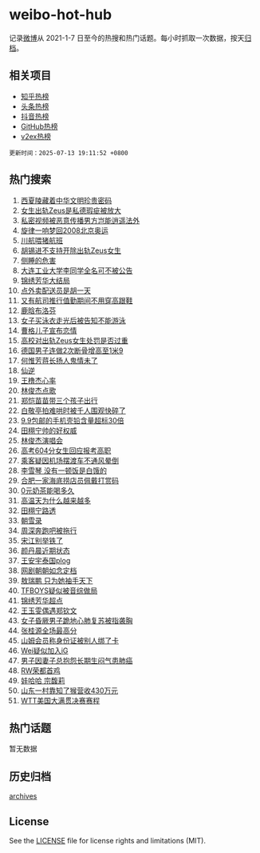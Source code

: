 # weibo-hot-hub

记录[微博](https://www.weibo.com)从 2021-1-7 日至今的热搜和热门话题。每小时抓取一次数据，按天[归档](archives)。

## 相关项目

- [知乎热榜](https://github.com/lonnyzhang423/zhihu-hot-hub)
- [头条热榜](https://github.com/lonnyzhang423/toutiao-hot-hub)
- [抖音热榜](https://github.com/lonnyzhang423/douyin-hot-hub)
- [GitHub热榜](https://github.com/lonnyzhang423/github-hot-hub)
- [v2ex热榜](https://github.com/lonnyzhang423/v2ex-hot-hub)


`更新时间：2025-07-13 19:11:52 +0800`

## 热门搜索

1. [西夏陵藏着中华文明珍贵密码](https://m.weibo.cn/search?containerid=100103type%3D1%26t%3D10%26q%3D%23%E8%A5%BF%E5%A4%8F%E9%99%B5%E8%97%8F%E7%9D%80%E4%B8%AD%E5%8D%8E%E6%96%87%E6%98%8E%E7%8F%8D%E8%B4%B5%E5%AF%86%E7%A0%81%23&stream_entry_id=51&isnewpage=1&extparam=seat%3D1%26filter_type%3Drealtimehot%26stream_entry_id%3D51%26c_type%3D51%26pos%3D0%26dgr%3D0%26cate%3D10103%26q%3D%2523%25E8%25A5%25BF%25E5%25A4%258F%25E9%2599%25B5%25E8%2597%258F%25E7%259D%2580%25E4%25B8%25AD%25E5%258D%258E%25E6%2596%2587%25E6%2598%258E%25E7%258F%258D%25E8%25B4%25B5%25E5%25AF%2586%25E7%25A0%2581%2523%26display_time%3D1752405110%26pre_seqid%3D17524051108130055169)
1. [女生出轨Zeus是私德瑕疵被放大](https://m.weibo.cn/search?containerid=100103type%3D1%26t%3D10%26q%3D%23%E5%A5%B3%E7%94%9F%E5%87%BA%E8%BD%A8Zeus%E6%98%AF%E7%A7%81%E5%BE%B7%E7%91%95%E7%96%B5%E8%A2%AB%E6%94%BE%E5%A4%A7%23&stream_entry_id=31&isnewpage=1&extparam=seat%3D1%26band_rank%3D1%26stream_entry_id%3D31%26pos%3D0%26realpos%3D1%26filter_type%3Drealtimehot%26flag%3D1%26c_type%3D31%26dgr%3D0%26lcate%3D5001%26cate%3D5001%26q%3D%2523%25E5%25A5%25B3%25E7%2594%259F%25E5%2587%25BA%25E8%25BD%25A8Zeus%25E6%2598%25AF%25E7%25A7%2581%25E5%25BE%25B7%25E7%2591%2595%25E7%2596%25B5%25E8%25A2%25AB%25E6%2594%25BE%25E5%25A4%25A7%2523%26display_time%3D1752405110%26pre_seqid%3D17524051108130055169)
1. [私密视频被恶意传播男方岂能逍遥法外](https://m.weibo.cn/search?containerid=100103type%3D1%26t%3D10%26q%3D%23%E7%A7%81%E5%AF%86%E8%A7%86%E9%A2%91%E8%A2%AB%E6%81%B6%E6%84%8F%E4%BC%A0%E6%92%AD%E7%94%B7%E6%96%B9%E5%B2%82%E8%83%BD%E9%80%8D%E9%81%A5%E6%B3%95%E5%A4%96%23&stream_entry_id=31&isnewpage=1&extparam=seat%3D1%26band_rank%3D2%26stream_entry_id%3D31%26pos%3D1%26realpos%3D2%26filter_type%3Drealtimehot%26flag%3D1%26c_type%3D31%26dgr%3D0%26lcate%3D5001%26cate%3D5001%26q%3D%2523%25E7%25A7%2581%25E5%25AF%2586%25E8%25A7%2586%25E9%25A2%2591%25E8%25A2%25AB%25E6%2581%25B6%25E6%2584%258F%25E4%25BC%25A0%25E6%2592%25AD%25E7%2594%25B7%25E6%2596%25B9%25E5%25B2%2582%25E8%2583%25BD%25E9%2580%258D%25E9%2581%25A5%25E6%25B3%2595%25E5%25A4%2596%2523%26display_time%3D1752405110%26pre_seqid%3D17524051108130055169)
1. [旋律一响梦回2008北京奥运](https://m.weibo.cn/search?containerid=100103type%3D1%26t%3D10%26q%3D%23%E6%97%8B%E5%BE%8B%E4%B8%80%E5%93%8D%E6%A2%A6%E5%9B%9E2008%E5%8C%97%E4%BA%AC%E5%A5%A5%E8%BF%90%23&stream_entry_id=31&isnewpage=1&extparam=seat%3D1%26band_rank%3D3%26stream_entry_id%3D31%26pos%3D2%26realpos%3D3%26filter_type%3Drealtimehot%26flag%3D1%26c_type%3D31%26dgr%3D0%26lcate%3D5001%26cate%3D5001%26q%3D%2523%25E6%2597%258B%25E5%25BE%258B%25E4%25B8%2580%25E5%2593%258D%25E6%25A2%25A6%25E5%259B%259E2008%25E5%258C%2597%25E4%25BA%25AC%25E5%25A5%25A5%25E8%25BF%2590%2523%26display_time%3D1752405110%26pre_seqid%3D17524051108130055169)
1. [川航喂猪航班](https://m.weibo.cn/search?containerid=100103type%3D1%26t%3D10%26q%3D%E5%B7%9D%E8%88%AA%E5%96%82%E7%8C%AA%E8%88%AA%E7%8F%AD&stream_entry_id=31&isnewpage=1&extparam=seat%3D1%26band_rank%3D4%26stream_entry_id%3D31%26pos%3D3%26realpos%3D4%26filter_type%3Drealtimehot%26flag%3D1%26c_type%3D31%26dgr%3D0%26lcate%3D5001%26cate%3D5001%26q%3D%25E5%25B7%259D%25E8%2588%25AA%25E5%2596%2582%25E7%258C%25AA%25E8%2588%25AA%25E7%258F%25AD%26display_time%3D1752405110%26pre_seqid%3D17524051108130055169)
1. [胡锡进不支持开除出轨Zeus女生](https://m.weibo.cn/search?containerid=100103type%3D1%26t%3D10%26q%3D%23%E8%83%A1%E9%94%A1%E8%BF%9B%E4%B8%8D%E6%94%AF%E6%8C%81%E5%BC%80%E9%99%A4%E5%87%BA%E8%BD%A8Zeus%E5%A5%B3%E7%94%9F%23&stream_entry_id=31&isnewpage=1&extparam=seat%3D1%26band_rank%3D5%26stream_entry_id%3D31%26pos%3D4%26realpos%3D5%26filter_type%3Drealtimehot%26flag%3D1%26c_type%3D31%26dgr%3D0%26lcate%3D5001%26cate%3D5001%26q%3D%2523%25E8%2583%25A1%25E9%2594%25A1%25E8%25BF%259B%25E4%25B8%258D%25E6%2594%25AF%25E6%258C%2581%25E5%25BC%2580%25E9%2599%25A4%25E5%2587%25BA%25E8%25BD%25A8Zeus%25E5%25A5%25B3%25E7%2594%259F%2523%26display_time%3D1752405110%26pre_seqid%3D17524051108130055169)
1. [侧睡的危害](https://m.weibo.cn/search?containerid=100103type%3D1%26t%3D10%26q%3D%E4%BE%A7%E7%9D%A1%E7%9A%84%E5%8D%B1%E5%AE%B3&stream_entry_id=31&isnewpage=1&extparam=seat%3D1%26band_rank%3D6%26stream_entry_id%3D31%26pos%3D5%26realpos%3D6%26filter_type%3Drealtimehot%26flag%3D1%26c_type%3D31%26dgr%3D0%26lcate%3D5001%26cate%3D5001%26q%3D%25E4%25BE%25A7%25E7%259D%25A1%25E7%259A%2584%25E5%258D%25B1%25E5%25AE%25B3%26display_time%3D1752405110%26pre_seqid%3D17524051108130055169)
1. [大连工业大学李同学全名可不被公告](https://m.weibo.cn/search?containerid=100103type%3D1%26t%3D10%26q%3D%23%E5%A4%A7%E8%BF%9E%E5%B7%A5%E4%B8%9A%E5%A4%A7%E5%AD%A6%E6%9D%8E%E5%90%8C%E5%AD%A6%E5%85%A8%E5%90%8D%E5%8F%AF%E4%B8%8D%E8%A2%AB%E5%85%AC%E5%91%8A%23&stream_entry_id=31&isnewpage=1&extparam=seat%3D1%26band_rank%3D7%26stream_entry_id%3D31%26pos%3D6%26realpos%3D7%26filter_type%3Drealtimehot%26flag%3D1%26c_type%3D31%26dgr%3D0%26lcate%3D5001%26cate%3D5001%26q%3D%2523%25E5%25A4%25A7%25E8%25BF%259E%25E5%25B7%25A5%25E4%25B8%259A%25E5%25A4%25A7%25E5%25AD%25A6%25E6%259D%258E%25E5%2590%258C%25E5%25AD%25A6%25E5%2585%25A8%25E5%2590%258D%25E5%258F%25AF%25E4%25B8%258D%25E8%25A2%25AB%25E5%2585%25AC%25E5%2591%258A%2523%26display_time%3D1752405110%26pre_seqid%3D17524051108130055169)
1. [锦绣芳华大结局](https://m.weibo.cn/search?containerid=100103type%3D1%26t%3D10%26q%3D%E9%94%A6%E7%BB%A3%E8%8A%B3%E5%8D%8E%E5%A4%A7%E7%BB%93%E5%B1%80&stream_entry_id=31&isnewpage=1&extparam=seat%3D1%26band_rank%3D8%26stream_entry_id%3D31%26pos%3D7%26realpos%3D8%26filter_type%3Drealtimehot%26flag%3D1%26c_type%3D31%26dgr%3D0%26lcate%3D5001%26cate%3D5001%26q%3D%25E9%2594%25A6%25E7%25BB%25A3%25E8%258A%25B3%25E5%258D%258E%25E5%25A4%25A7%25E7%25BB%2593%25E5%25B1%2580%26display_time%3D1752405110%26pre_seqid%3D17524051108130055169)
1. [点外卖配送员是胡一天](https://m.weibo.cn/search?containerid=100103type%3D1%26t%3D10%26q%3D%23%E7%82%B9%E5%A4%96%E5%8D%96%E9%85%8D%E9%80%81%E5%91%98%E6%98%AF%E8%83%A1%E4%B8%80%E5%A4%A9%23&stream_entry_id=31&isnewpage=1&extparam=seat%3D1%26band_rank%3D9%26stream_entry_id%3D31%26pos%3D8%26realpos%3D9%26filter_type%3Drealtimehot%26flag%3D0%26c_type%3D31%26dgr%3D0%26lcate%3D5001%26cate%3D5001%26q%3D%2523%25E7%2582%25B9%25E5%25A4%2596%25E5%258D%2596%25E9%2585%258D%25E9%2580%2581%25E5%2591%2598%25E6%2598%25AF%25E8%2583%25A1%25E4%25B8%2580%25E5%25A4%25A9%2523%26display_time%3D1752405110%26pre_seqid%3D17524051108130055169)
1. [又有航司推行值勤期间不用穿高跟鞋](https://m.weibo.cn/search?containerid=100103type%3D1%26t%3D10%26q%3D%23%E5%8F%88%E6%9C%89%E8%88%AA%E5%8F%B8%E6%8E%A8%E8%A1%8C%E5%80%BC%E5%8B%A4%E6%9C%9F%E9%97%B4%E4%B8%8D%E7%94%A8%E7%A9%BF%E9%AB%98%E8%B7%9F%E9%9E%8B%23&stream_entry_id=31&isnewpage=1&extparam=seat%3D1%26band_rank%3D10%26stream_entry_id%3D31%26pos%3D9%26realpos%3D10%26filter_type%3Drealtimehot%26flag%3D1%26c_type%3D31%26dgr%3D0%26lcate%3D5001%26cate%3D5001%26q%3D%2523%25E5%258F%2588%25E6%259C%2589%25E8%2588%25AA%25E5%258F%25B8%25E6%258E%25A8%25E8%25A1%258C%25E5%2580%25BC%25E5%258B%25A4%25E6%259C%259F%25E9%2597%25B4%25E4%25B8%258D%25E7%2594%25A8%25E7%25A9%25BF%25E9%25AB%2598%25E8%25B7%259F%25E9%259E%258B%2523%26display_time%3D1752405110%26pre_seqid%3D17524051108130055169)
1. [鹿晗布洛芬](https://m.weibo.cn/search?containerid=100103type%3D1%26t%3D10%26q%3D%23%E9%B9%BF%E6%99%97%E5%B8%83%E6%B4%9B%E8%8A%AC%23&stream_entry_id=31&isnewpage=1&extparam=seat%3D1%26band_rank%3D11%26stream_entry_id%3D31%26pos%3D10%26realpos%3D11%26filter_type%3Drealtimehot%26flag%3D2%26c_type%3D31%26dgr%3D0%26lcate%3D5001%26cate%3D5001%26q%3D%2523%25E9%25B9%25BF%25E6%2599%2597%25E5%25B8%2583%25E6%25B4%259B%25E8%258A%25AC%2523%26display_time%3D1752405110%26pre_seqid%3D17524051108130055169)
1. [女子买泳衣走光后被告知不能游泳](https://m.weibo.cn/search?containerid=100103type%3D1%26t%3D10%26q%3D%23%E5%A5%B3%E5%AD%90%E4%B9%B0%E6%B3%B3%E8%A1%A3%E8%B5%B0%E5%85%89%E5%90%8E%E8%A2%AB%E5%91%8A%E7%9F%A5%E4%B8%8D%E8%83%BD%E6%B8%B8%E6%B3%B3%23&stream_entry_id=31&isnewpage=1&extparam=seat%3D1%26band_rank%3D12%26stream_entry_id%3D31%26pos%3D11%26realpos%3D12%26filter_type%3Drealtimehot%26flag%3D1%26c_type%3D31%26dgr%3D0%26lcate%3D5001%26cate%3D5001%26q%3D%2523%25E5%25A5%25B3%25E5%25AD%2590%25E4%25B9%25B0%25E6%25B3%25B3%25E8%25A1%25A3%25E8%25B5%25B0%25E5%2585%2589%25E5%2590%258E%25E8%25A2%25AB%25E5%2591%258A%25E7%259F%25A5%25E4%25B8%258D%25E8%2583%25BD%25E6%25B8%25B8%25E6%25B3%25B3%2523%26display_time%3D1752405110%26pre_seqid%3D17524051108130055169)
1. [曹格儿子宣布恋情](https://m.weibo.cn/search?containerid=100103type%3D1%26t%3D10%26q%3D%23%E6%9B%B9%E6%A0%BC%E5%84%BF%E5%AD%90%E5%AE%A3%E5%B8%83%E6%81%8B%E6%83%85%23&stream_entry_id=31&isnewpage=1&extparam=seat%3D1%26band_rank%3D13%26stream_entry_id%3D31%26pos%3D12%26realpos%3D13%26filter_type%3Drealtimehot%26flag%3D2%26c_type%3D31%26dgr%3D0%26lcate%3D5001%26cate%3D5001%26q%3D%2523%25E6%259B%25B9%25E6%25A0%25BC%25E5%2584%25BF%25E5%25AD%2590%25E5%25AE%25A3%25E5%25B8%2583%25E6%2581%258B%25E6%2583%2585%2523%26display_time%3D1752405110%26pre_seqid%3D17524051108130055169)
1. [高校对出轨Zeus女生处罚是否过重](https://m.weibo.cn/search?containerid=100103type%3D1%26t%3D10%26q%3D%23%E9%AB%98%E6%A0%A1%E5%AF%B9%E5%87%BA%E8%BD%A8Zeus%E5%A5%B3%E7%94%9F%E5%A4%84%E7%BD%9A%E6%98%AF%E5%90%A6%E8%BF%87%E9%87%8D%23&stream_entry_id=31&isnewpage=1&extparam=seat%3D1%26band_rank%3D14%26stream_entry_id%3D31%26pos%3D13%26realpos%3D14%26filter_type%3Drealtimehot%26flag%3D1%26c_type%3D31%26dgr%3D0%26lcate%3D5001%26cate%3D5001%26q%3D%2523%25E9%25AB%2598%25E6%25A0%25A1%25E5%25AF%25B9%25E5%2587%25BA%25E8%25BD%25A8Zeus%25E5%25A5%25B3%25E7%2594%259F%25E5%25A4%2584%25E7%25BD%259A%25E6%2598%25AF%25E5%2590%25A6%25E8%25BF%2587%25E9%2587%258D%2523%26display_time%3D1752405110%26pre_seqid%3D17524051108130055169)
1. [德国男子连做2次断骨增高至1米9](https://m.weibo.cn/search?containerid=100103type%3D1%26t%3D10%26q%3D%23%E5%BE%B7%E5%9B%BD%E7%94%B7%E5%AD%90%E8%BF%9E%E5%81%9A2%E6%AC%A1%E6%96%AD%E9%AA%A8%E5%A2%9E%E9%AB%98%E8%87%B31%E7%B1%B39%23&stream_entry_id=31&isnewpage=1&extparam=seat%3D1%26band_rank%3D15%26stream_entry_id%3D31%26pos%3D14%26realpos%3D15%26filter_type%3Drealtimehot%26flag%3D1%26c_type%3D31%26dgr%3D0%26lcate%3D5001%26cate%3D5001%26q%3D%2523%25E5%25BE%25B7%25E5%259B%25BD%25E7%2594%25B7%25E5%25AD%2590%25E8%25BF%259E%25E5%2581%259A2%25E6%25AC%25A1%25E6%2596%25AD%25E9%25AA%25A8%25E5%25A2%259E%25E9%25AB%2598%25E8%2587%25B31%25E7%25B1%25B39%2523%26display_time%3D1752405110%26pre_seqid%3D17524051108130055169)
1. [何惟芳蒋长扬人鬼情未了](https://m.weibo.cn/search?containerid=100103type%3D1%26t%3D10%26q%3D%E4%BD%95%E6%83%9F%E8%8A%B3%E8%92%8B%E9%95%BF%E6%89%AC%E4%BA%BA%E9%AC%BC%E6%83%85%E6%9C%AA%E4%BA%86&stream_entry_id=31&isnewpage=1&extparam=seat%3D1%26band_rank%3D16%26stream_entry_id%3D31%26pos%3D15%26realpos%3D16%26filter_type%3Drealtimehot%26flag%3D1%26c_type%3D31%26dgr%3D0%26lcate%3D5001%26cate%3D5001%26q%3D%25E4%25BD%2595%25E6%2583%259F%25E8%258A%25B3%25E8%2592%258B%25E9%2595%25BF%25E6%2589%25AC%25E4%25BA%25BA%25E9%25AC%25BC%25E6%2583%2585%25E6%259C%25AA%25E4%25BA%2586%26display_time%3D1752405110%26pre_seqid%3D17524051108130055169)
1. [仙逆](https://m.weibo.cn/search?containerid=100103type%3D1%26t%3D10%26q%3D%E4%BB%99%E9%80%86&stream_entry_id=31&isnewpage=1&extparam=seat%3D1%26band_rank%3D17%26stream_entry_id%3D31%26pos%3D16%26realpos%3D17%26filter_type%3Drealtimehot%26flag%3D1%26c_type%3D31%26dgr%3D0%26lcate%3D5001%26cate%3D5001%26q%3D%25E4%25BB%2599%25E9%2580%2586%26display_time%3D1752405110%26pre_seqid%3D17524051108130055169)
1. [王橹杰心率](https://m.weibo.cn/search?containerid=100103type%3D1%26t%3D10%26q%3D%E7%8E%8B%E6%A9%B9%E6%9D%B0%E5%BF%83%E7%8E%87&stream_entry_id=31&isnewpage=1&extparam=seat%3D1%26band_rank%3D18%26stream_entry_id%3D31%26pos%3D17%26realpos%3D18%26filter_type%3Drealtimehot%26flag%3D1%26c_type%3D31%26dgr%3D0%26lcate%3D5001%26cate%3D5001%26q%3D%25E7%258E%258B%25E6%25A9%25B9%25E6%259D%25B0%25E5%25BF%2583%25E7%258E%2587%26display_time%3D1752405110%26pre_seqid%3D17524051108130055169)
1. [林俊杰点歌](https://m.weibo.cn/search?containerid=100103type%3D1%26t%3D10%26q%3D%E6%9E%97%E4%BF%8A%E6%9D%B0%E7%82%B9%E6%AD%8C&stream_entry_id=31&isnewpage=1&extparam=seat%3D1%26band_rank%3D19%26stream_entry_id%3D31%26pos%3D18%26realpos%3D19%26filter_type%3Drealtimehot%26flag%3D1%26c_type%3D31%26dgr%3D0%26lcate%3D5001%26cate%3D5001%26q%3D%25E6%259E%2597%25E4%25BF%258A%25E6%259D%25B0%25E7%2582%25B9%25E6%25AD%258C%26display_time%3D1752405110%26pre_seqid%3D17524051108130055169)
1. [郑恺苗苗带三个孩子出行](https://m.weibo.cn/search?containerid=100103type%3D1%26t%3D10%26q%3D%23%E9%83%91%E6%81%BA%E8%8B%97%E8%8B%97%E5%B8%A6%E4%B8%89%E4%B8%AA%E5%AD%A9%E5%AD%90%E5%87%BA%E8%A1%8C%23&stream_entry_id=31&isnewpage=1&extparam=seat%3D1%26band_rank%3D20%26stream_entry_id%3D31%26pos%3D19%26realpos%3D20%26filter_type%3Drealtimehot%26flag%3D0%26c_type%3D31%26dgr%3D0%26lcate%3D5001%26cate%3D5001%26q%3D%2523%25E9%2583%2591%25E6%2581%25BA%25E8%258B%2597%25E8%258B%2597%25E5%25B8%25A6%25E4%25B8%2589%25E4%25B8%25AA%25E5%25AD%25A9%25E5%25AD%2590%25E5%2587%25BA%25E8%25A1%258C%2523%26display_time%3D1752405110%26pre_seqid%3D17524051108130055169)
1. [白敬亭拍难哄时被千人围观快碎了](https://m.weibo.cn/search?containerid=100103type%3D1%26t%3D10%26q%3D%E7%99%BD%E6%95%AC%E4%BA%AD%E6%8B%8D%E9%9A%BE%E5%93%84%E6%97%B6%E8%A2%AB%E5%8D%83%E4%BA%BA%E5%9B%B4%E8%A7%82%E5%BF%AB%E7%A2%8E%E4%BA%86&stream_entry_id=31&isnewpage=1&extparam=seat%3D1%26band_rank%3D21%26stream_entry_id%3D31%26pos%3D20%26realpos%3D21%26filter_type%3Drealtimehot%26flag%3D0%26c_type%3D31%26dgr%3D0%26lcate%3D5001%26cate%3D5001%26q%3D%25E7%2599%25BD%25E6%2595%25AC%25E4%25BA%25AD%25E6%258B%258D%25E9%259A%25BE%25E5%2593%2584%25E6%2597%25B6%25E8%25A2%25AB%25E5%258D%2583%25E4%25BA%25BA%25E5%259B%25B4%25E8%25A7%2582%25E5%25BF%25AB%25E7%25A2%258E%25E4%25BA%2586%26display_time%3D1752405110%26pre_seqid%3D17524051108130055169)
1. [9.9包邮的手机壳铅含量超标30倍](https://m.weibo.cn/search?containerid=100103type%3D1%26t%3D10%26q%3D%239.9%E5%8C%85%E9%82%AE%E7%9A%84%E6%89%8B%E6%9C%BA%E5%A3%B3%E9%93%85%E5%90%AB%E9%87%8F%E8%B6%85%E6%A0%8730%E5%80%8D%23&stream_entry_id=31&isnewpage=1&extparam=seat%3D1%26band_rank%3D22%26stream_entry_id%3D31%26pos%3D21%26realpos%3D22%26filter_type%3Drealtimehot%26flag%3D0%26c_type%3D31%26dgr%3D0%26lcate%3D5001%26cate%3D5001%26q%3D%25239.9%25E5%258C%2585%25E9%2582%25AE%25E7%259A%2584%25E6%2589%258B%25E6%259C%25BA%25E5%25A3%25B3%25E9%2593%2585%25E5%2590%25AB%25E9%2587%258F%25E8%25B6%2585%25E6%25A0%258730%25E5%2580%258D%2523%26display_time%3D1752405110%26pre_seqid%3D17524051108130055169)
1. [田栩宁帅的好权威](https://m.weibo.cn/search?containerid=100103type%3D1%26t%3D10%26q%3D%23%E7%94%B0%E6%A0%A9%E5%AE%81%E5%B8%85%E7%9A%84%E5%A5%BD%E6%9D%83%E5%A8%81%23&stream_entry_id=31&isnewpage=1&extparam=seat%3D1%26band_rank%3D23%26stream_entry_id%3D31%26pos%3D22%26realpos%3D23%26filter_type%3Drealtimehot%26flag%3D0%26c_type%3D31%26dgr%3D0%26lcate%3D5001%26cate%3D5001%26q%3D%2523%25E7%2594%25B0%25E6%25A0%25A9%25E5%25AE%2581%25E5%25B8%2585%25E7%259A%2584%25E5%25A5%25BD%25E6%259D%2583%25E5%25A8%2581%2523%26display_time%3D1752405110%26pre_seqid%3D17524051108130055169)
1. [林俊杰演唱会](https://m.weibo.cn/search?containerid=100103type%3D1%26t%3D10%26q%3D%E6%9E%97%E4%BF%8A%E6%9D%B0%E6%BC%94%E5%94%B1%E4%BC%9A&stream_entry_id=31&isnewpage=1&extparam=seat%3D1%26band_rank%3D24%26stream_entry_id%3D31%26pos%3D23%26realpos%3D24%26filter_type%3Drealtimehot%26flag%3D1%26c_type%3D31%26dgr%3D0%26lcate%3D5001%26cate%3D5001%26q%3D%25E6%259E%2597%25E4%25BF%258A%25E6%259D%25B0%25E6%25BC%2594%25E5%2594%25B1%25E4%25BC%259A%26display_time%3D1752405110%26pre_seqid%3D17524051108130055169)
1. [高考604分女生回应报考高职](https://m.weibo.cn/search?containerid=100103type%3D1%26t%3D10%26q%3D%23%E9%AB%98%E8%80%83604%E5%88%86%E5%A5%B3%E7%94%9F%E5%9B%9E%E5%BA%94%E6%8A%A5%E8%80%83%E9%AB%98%E8%81%8C%23&stream_entry_id=31&isnewpage=1&extparam=seat%3D1%26band_rank%3D25%26stream_entry_id%3D31%26pos%3D24%26realpos%3D25%26filter_type%3Drealtimehot%26flag%3D0%26c_type%3D31%26dgr%3D0%26lcate%3D5001%26cate%3D5001%26q%3D%2523%25E9%25AB%2598%25E8%2580%2583604%25E5%2588%2586%25E5%25A5%25B3%25E7%2594%259F%25E5%259B%259E%25E5%25BA%2594%25E6%258A%25A5%25E8%2580%2583%25E9%25AB%2598%25E8%2581%258C%2523%26display_time%3D1752405110%26pre_seqid%3D17524051108130055169)
1. [乘客疑因机场摆渡车不通风晕倒](https://m.weibo.cn/search?containerid=100103type%3D1%26t%3D10%26q%3D%23%E4%B9%98%E5%AE%A2%E7%96%91%E5%9B%A0%E6%9C%BA%E5%9C%BA%E6%91%86%E6%B8%A1%E8%BD%A6%E4%B8%8D%E9%80%9A%E9%A3%8E%E6%99%95%E5%80%92%23&stream_entry_id=31&isnewpage=1&extparam=seat%3D1%26band_rank%3D26%26stream_entry_id%3D31%26pos%3D25%26realpos%3D26%26filter_type%3Drealtimehot%26flag%3D1%26c_type%3D31%26dgr%3D0%26lcate%3D5001%26cate%3D5001%26q%3D%2523%25E4%25B9%2598%25E5%25AE%25A2%25E7%2596%2591%25E5%259B%25A0%25E6%259C%25BA%25E5%259C%25BA%25E6%2591%2586%25E6%25B8%25A1%25E8%25BD%25A6%25E4%25B8%258D%25E9%2580%259A%25E9%25A3%258E%25E6%2599%2595%25E5%2580%2592%2523%26display_time%3D1752405110%26pre_seqid%3D17524051108130055169)
1. [李雪琴 没有一顿饭是白饿的](https://m.weibo.cn/search?containerid=100103type%3D1%26t%3D10%26q%3D%E6%9D%8E%E9%9B%AA%E7%90%B4+%E6%B2%A1%E6%9C%89%E4%B8%80%E9%A1%BF%E9%A5%AD%E6%98%AF%E7%99%BD%E9%A5%BF%E7%9A%84&stream_entry_id=31&isnewpage=1&extparam=seat%3D1%26band_rank%3D27%26stream_entry_id%3D31%26pos%3D26%26realpos%3D27%26filter_type%3Drealtimehot%26flag%3D0%26c_type%3D31%26dgr%3D0%26lcate%3D5001%26cate%3D5001%26q%3D%25E6%259D%258E%25E9%259B%25AA%25E7%2590%25B4%2520%25E6%25B2%25A1%25E6%259C%2589%25E4%25B8%2580%25E9%25A1%25BF%25E9%25A5%25AD%25E6%2598%25AF%25E7%2599%25BD%25E9%25A5%25BF%25E7%259A%2584%26display_time%3D1752405110%26pre_seqid%3D17524051108130055169)
1. [合肥一家海底捞店员佩戴打赏码](https://m.weibo.cn/search?containerid=100103type%3D1%26t%3D10%26q%3D%23%E5%90%88%E8%82%A5%E4%B8%80%E5%AE%B6%E6%B5%B7%E5%BA%95%E6%8D%9E%E5%BA%97%E5%91%98%E4%BD%A9%E6%88%B4%E6%89%93%E8%B5%8F%E7%A0%81%23&stream_entry_id=31&isnewpage=1&extparam=seat%3D1%26band_rank%3D28%26stream_entry_id%3D31%26pos%3D27%26realpos%3D28%26filter_type%3Drealtimehot%26flag%3D0%26c_type%3D31%26dgr%3D0%26lcate%3D5001%26cate%3D5001%26q%3D%2523%25E5%2590%2588%25E8%2582%25A5%25E4%25B8%2580%25E5%25AE%25B6%25E6%25B5%25B7%25E5%25BA%2595%25E6%258D%259E%25E5%25BA%2597%25E5%2591%2598%25E4%25BD%25A9%25E6%2588%25B4%25E6%2589%2593%25E8%25B5%258F%25E7%25A0%2581%2523%26display_time%3D1752405110%26pre_seqid%3D17524051108130055169)
1. [0元奶茶能喝多久](https://m.weibo.cn/search?containerid=100103type%3D1%26t%3D10%26q%3D%230%E5%85%83%E5%A5%B6%E8%8C%B6%E8%83%BD%E5%96%9D%E5%A4%9A%E4%B9%85%23&stream_entry_id=31&isnewpage=1&extparam=seat%3D1%26band_rank%3D29%26stream_entry_id%3D31%26pos%3D28%26realpos%3D29%26filter_type%3Drealtimehot%26flag%3D0%26c_type%3D31%26dgr%3D0%26lcate%3D5001%26cate%3D5001%26q%3D%25230%25E5%2585%2583%25E5%25A5%25B6%25E8%258C%25B6%25E8%2583%25BD%25E5%2596%259D%25E5%25A4%259A%25E4%25B9%2585%2523%26display_time%3D1752405110%26pre_seqid%3D17524051108130055169)
1. [高温天为什么越来越多](https://m.weibo.cn/search?containerid=100103type%3D1%26t%3D10%26q%3D%23%E9%AB%98%E6%B8%A9%E5%A4%A9%E4%B8%BA%E4%BB%80%E4%B9%88%E8%B6%8A%E6%9D%A5%E8%B6%8A%E5%A4%9A%23&stream_entry_id=31&isnewpage=1&extparam=seat%3D1%26band_rank%3D30%26stream_entry_id%3D31%26pos%3D29%26realpos%3D30%26filter_type%3Drealtimehot%26flag%3D0%26c_type%3D31%26dgr%3D0%26lcate%3D5001%26cate%3D5001%26q%3D%2523%25E9%25AB%2598%25E6%25B8%25A9%25E5%25A4%25A9%25E4%25B8%25BA%25E4%25BB%2580%25E4%25B9%2588%25E8%25B6%258A%25E6%259D%25A5%25E8%25B6%258A%25E5%25A4%259A%2523%26display_time%3D1752405110%26pre_seqid%3D17524051108130055169)
1. [田栩宁路透](https://m.weibo.cn/search?containerid=100103type%3D1%26t%3D10%26q%3D%23%E7%94%B0%E6%A0%A9%E5%AE%81%E8%B7%AF%E9%80%8F%23&stream_entry_id=31&isnewpage=1&extparam=seat%3D1%26band_rank%3D31%26stream_entry_id%3D31%26pos%3D30%26realpos%3D31%26filter_type%3Drealtimehot%26flag%3D0%26c_type%3D31%26dgr%3D0%26lcate%3D5001%26cate%3D5001%26q%3D%2523%25E7%2594%25B0%25E6%25A0%25A9%25E5%25AE%2581%25E8%25B7%25AF%25E9%2580%258F%2523%26display_time%3D1752405110%26pre_seqid%3D17524051108130055169)
1. [朝雪录](https://m.weibo.cn/search?containerid=100103type%3D1%26t%3D10%26q%3D%E6%9C%9D%E9%9B%AA%E5%BD%95&stream_entry_id=31&isnewpage=1&extparam=seat%3D1%26band_rank%3D32%26stream_entry_id%3D31%26pos%3D31%26realpos%3D32%26filter_type%3Drealtimehot%26flag%3D0%26c_type%3D31%26dgr%3D0%26lcate%3D5001%26cate%3D5001%26q%3D%25E6%259C%259D%25E9%259B%25AA%25E5%25BD%2595%26display_time%3D1752405110%26pre_seqid%3D17524051108130055169)
1. [周深奔跑吧被拖行](https://m.weibo.cn/search?containerid=100103type%3D1%26t%3D10%26q%3D%23%E5%91%A8%E6%B7%B1%E5%A5%94%E8%B7%91%E5%90%A7%E8%A2%AB%E6%8B%96%E8%A1%8C%23&stream_entry_id=31&isnewpage=1&extparam=seat%3D1%26band_rank%3D33%26stream_entry_id%3D31%26pos%3D32%26realpos%3D33%26filter_type%3Drealtimehot%26flag%3D1%26c_type%3D31%26dgr%3D0%26lcate%3D5001%26cate%3D5001%26q%3D%2523%25E5%2591%25A8%25E6%25B7%25B1%25E5%25A5%2594%25E8%25B7%2591%25E5%2590%25A7%25E8%25A2%25AB%25E6%258B%2596%25E8%25A1%258C%2523%26display_time%3D1752405110%26pre_seqid%3D17524051108130055169)
1. [宋江别举铁了](https://m.weibo.cn/search?containerid=100103type%3D1%26t%3D10%26q%3D%E5%AE%8B%E6%B1%9F%E5%88%AB%E4%B8%BE%E9%93%81%E4%BA%86&stream_entry_id=31&isnewpage=1&extparam=seat%3D1%26band_rank%3D34%26stream_entry_id%3D31%26pos%3D33%26realpos%3D34%26filter_type%3Drealtimehot%26flag%3D0%26c_type%3D31%26dgr%3D0%26lcate%3D5001%26cate%3D5001%26q%3D%25E5%25AE%258B%25E6%25B1%259F%25E5%2588%25AB%25E4%25B8%25BE%25E9%2593%2581%25E4%25BA%2586%26display_time%3D1752405110%26pre_seqid%3D17524051108130055169)
1. [颜丹晨近期状态](https://m.weibo.cn/search?containerid=100103type%3D1%26t%3D10%26q%3D%E9%A2%9C%E4%B8%B9%E6%99%A8%E8%BF%91%E6%9C%9F%E7%8A%B6%E6%80%81&stream_entry_id=31&isnewpage=1&extparam=seat%3D1%26band_rank%3D35%26stream_entry_id%3D31%26pos%3D34%26realpos%3D35%26filter_type%3Drealtimehot%26flag%3D1%26c_type%3D31%26dgr%3D0%26lcate%3D5001%26cate%3D5001%26q%3D%25E9%25A2%259C%25E4%25B8%25B9%25E6%2599%25A8%25E8%25BF%2591%25E6%259C%259F%25E7%258A%25B6%25E6%2580%2581%26display_time%3D1752405110%26pre_seqid%3D17524051108130055169)
1. [王安宇泰国plog](https://m.weibo.cn/search?containerid=100103type%3D1%26t%3D10%26q%3D%23%E7%8E%8B%E5%AE%89%E5%AE%87%E6%B3%B0%E5%9B%BDplog%23&stream_entry_id=31&isnewpage=1&extparam=seat%3D1%26band_rank%3D36%26stream_entry_id%3D31%26pos%3D35%26realpos%3D36%26filter_type%3Drealtimehot%26flag%3D1%26c_type%3D31%26dgr%3D0%26lcate%3D5001%26cate%3D5001%26q%3D%2523%25E7%258E%258B%25E5%25AE%2589%25E5%25AE%2587%25E6%25B3%25B0%25E5%259B%25BDplog%2523%26display_time%3D1752405110%26pre_seqid%3D17524051108130055169)
1. [网剧朝朝如念定档](https://m.weibo.cn/search?containerid=100103type%3D1%26t%3D10%26q%3D%23%E7%BD%91%E5%89%A7%E6%9C%9D%E6%9C%9D%E5%A6%82%E5%BF%B5%E5%AE%9A%E6%A1%A3%23&stream_entry_id=31&isnewpage=1&extparam=seat%3D1%26band_rank%3D37%26stream_entry_id%3D31%26pos%3D36%26realpos%3D37%26filter_type%3Drealtimehot%26flag%3D1%26c_type%3D31%26dgr%3D0%26lcate%3D5001%26cate%3D5001%26q%3D%2523%25E7%25BD%2591%25E5%2589%25A7%25E6%259C%259D%25E6%259C%259D%25E5%25A6%2582%25E5%25BF%25B5%25E5%25AE%259A%25E6%25A1%25A3%2523%26display_time%3D1752405110%26pre_seqid%3D17524051108130055169)
1. [敖瑞鹏 只为她袖手天下](https://m.weibo.cn/search?containerid=100103type%3D1%26t%3D10%26q%3D%E6%95%96%E7%91%9E%E9%B9%8F+%E5%8F%AA%E4%B8%BA%E5%A5%B9%E8%A2%96%E6%89%8B%E5%A4%A9%E4%B8%8B&stream_entry_id=31&isnewpage=1&extparam=seat%3D1%26band_rank%3D38%26stream_entry_id%3D31%26pos%3D37%26realpos%3D38%26filter_type%3Drealtimehot%26flag%3D1%26c_type%3D31%26dgr%3D0%26lcate%3D5001%26cate%3D5001%26q%3D%25E6%2595%2596%25E7%2591%259E%25E9%25B9%258F%2520%25E5%258F%25AA%25E4%25B8%25BA%25E5%25A5%25B9%25E8%25A2%2596%25E6%2589%258B%25E5%25A4%25A9%25E4%25B8%258B%26display_time%3D1752405110%26pre_seqid%3D17524051108130055169)
1. [TFBOYS疑似被音综做局](https://m.weibo.cn/search?containerid=100103type%3D1%26t%3D10%26q%3DTFBOYS%E7%96%91%E4%BC%BC%E8%A2%AB%E9%9F%B3%E7%BB%BC%E5%81%9A%E5%B1%80&stream_entry_id=31&isnewpage=1&extparam=seat%3D1%26band_rank%3D39%26stream_entry_id%3D31%26pos%3D38%26realpos%3D39%26filter_type%3Drealtimehot%26flag%3D0%26c_type%3D31%26dgr%3D0%26lcate%3D5001%26cate%3D5001%26q%3DTFBOYS%25E7%2596%2591%25E4%25BC%25BC%25E8%25A2%25AB%25E9%259F%25B3%25E7%25BB%25BC%25E5%2581%259A%25E5%25B1%2580%26display_time%3D1752405110%26pre_seqid%3D17524051108130055169)
1. [锦绣芳华超点](https://m.weibo.cn/search?containerid=100103type%3D1%26t%3D10%26q%3D%E9%94%A6%E7%BB%A3%E8%8A%B3%E5%8D%8E%E8%B6%85%E7%82%B9&stream_entry_id=31&isnewpage=1&extparam=seat%3D1%26band_rank%3D40%26stream_entry_id%3D31%26pos%3D39%26realpos%3D40%26filter_type%3Drealtimehot%26flag%3D1%26c_type%3D31%26dgr%3D0%26lcate%3D5001%26cate%3D5001%26q%3D%25E9%2594%25A6%25E7%25BB%25A3%25E8%258A%25B3%25E5%258D%258E%25E8%25B6%2585%25E7%2582%25B9%26display_time%3D1752405110%26pre_seqid%3D17524051108130055169)
1. [王玉雯偶遇郑钦文](https://m.weibo.cn/search?containerid=100103type%3D1%26t%3D10%26q%3D%23%E7%8E%8B%E7%8E%89%E9%9B%AF%E5%81%B6%E9%81%87%E9%83%91%E9%92%A6%E6%96%87%23&stream_entry_id=31&isnewpage=1&extparam=seat%3D1%26band_rank%3D41%26stream_entry_id%3D31%26pos%3D40%26realpos%3D41%26filter_type%3Drealtimehot%26flag%3D0%26c_type%3D31%26dgr%3D0%26lcate%3D5001%26cate%3D5001%26q%3D%2523%25E7%258E%258B%25E7%258E%2589%25E9%259B%25AF%25E5%2581%25B6%25E9%2581%2587%25E9%2583%2591%25E9%2592%25A6%25E6%2596%2587%2523%26display_time%3D1752405110%26pre_seqid%3D17524051108130055169)
1. [女子昏厥男子跪地心肺复苏被指袭胸](https://m.weibo.cn/search?containerid=100103type%3D1%26t%3D10%26q%3D%23%E5%A5%B3%E5%AD%90%E6%98%8F%E5%8E%A5%E7%94%B7%E5%AD%90%E8%B7%AA%E5%9C%B0%E5%BF%83%E8%82%BA%E5%A4%8D%E8%8B%8F%E8%A2%AB%E6%8C%87%E8%A2%AD%E8%83%B8%23&stream_entry_id=31&isnewpage=1&extparam=seat%3D1%26band_rank%3D42%26stream_entry_id%3D31%26pos%3D41%26realpos%3D42%26filter_type%3Drealtimehot%26flag%3D1%26c_type%3D31%26dgr%3D0%26lcate%3D5001%26cate%3D5001%26q%3D%2523%25E5%25A5%25B3%25E5%25AD%2590%25E6%2598%258F%25E5%258E%25A5%25E7%2594%25B7%25E5%25AD%2590%25E8%25B7%25AA%25E5%259C%25B0%25E5%25BF%2583%25E8%2582%25BA%25E5%25A4%258D%25E8%258B%258F%25E8%25A2%25AB%25E6%258C%2587%25E8%25A2%25AD%25E8%2583%25B8%2523%26display_time%3D1752405110%26pre_seqid%3D17524051108130055169)
1. [张桂源全场最高分](https://m.weibo.cn/search?containerid=100103type%3D1%26t%3D10%26q%3D%23%E5%BC%A0%E6%A1%82%E6%BA%90%E5%85%A8%E5%9C%BA%E6%9C%80%E9%AB%98%E5%88%86%23&stream_entry_id=31&isnewpage=1&extparam=seat%3D1%26band_rank%3D43%26stream_entry_id%3D31%26pos%3D42%26realpos%3D43%26filter_type%3Drealtimehot%26flag%3D1%26c_type%3D31%26dgr%3D0%26lcate%3D5001%26cate%3D5001%26q%3D%2523%25E5%25BC%25A0%25E6%25A1%2582%25E6%25BA%2590%25E5%2585%25A8%25E5%259C%25BA%25E6%259C%2580%25E9%25AB%2598%25E5%2588%2586%2523%26display_time%3D1752405110%26pre_seqid%3D17524051108130055169)
1. [山姆会员称身份证被别人绑了卡](https://m.weibo.cn/search?containerid=100103type%3D1%26t%3D10%26q%3D%23%E5%B1%B1%E5%A7%86%E4%BC%9A%E5%91%98%E7%A7%B0%E8%BA%AB%E4%BB%BD%E8%AF%81%E8%A2%AB%E5%88%AB%E4%BA%BA%E7%BB%91%E4%BA%86%E5%8D%A1%23&stream_entry_id=31&isnewpage=1&extparam=seat%3D1%26band_rank%3D44%26stream_entry_id%3D31%26pos%3D43%26realpos%3D44%26filter_type%3Drealtimehot%26flag%3D1%26c_type%3D31%26dgr%3D0%26lcate%3D5001%26cate%3D5001%26q%3D%2523%25E5%25B1%25B1%25E5%25A7%2586%25E4%25BC%259A%25E5%2591%2598%25E7%25A7%25B0%25E8%25BA%25AB%25E4%25BB%25BD%25E8%25AF%2581%25E8%25A2%25AB%25E5%2588%25AB%25E4%25BA%25BA%25E7%25BB%2591%25E4%25BA%2586%25E5%258D%25A1%2523%26display_time%3D1752405110%26pre_seqid%3D17524051108130055169)
1. [Wei疑似加入iG](https://m.weibo.cn/search?containerid=100103type%3D1%26t%3D10%26q%3D%23Wei%E7%96%91%E4%BC%BC%E5%8A%A0%E5%85%A5iG%23&stream_entry_id=31&isnewpage=1&extparam=seat%3D1%26band_rank%3D45%26stream_entry_id%3D31%26pos%3D44%26realpos%3D45%26filter_type%3Drealtimehot%26flag%3D1%26c_type%3D31%26dgr%3D0%26lcate%3D5001%26cate%3D5001%26q%3D%2523Wei%25E7%2596%2591%25E4%25BC%25BC%25E5%258A%25A0%25E5%2585%25A5iG%2523%26display_time%3D1752405110%26pre_seqid%3D17524051108130055169)
1. [男子因妻子总抱怨长期生闷气患肺癌](https://m.weibo.cn/search?containerid=100103type%3D1%26t%3D10%26q%3D%23%E7%94%B7%E5%AD%90%E5%9B%A0%E5%A6%BB%E5%AD%90%E6%80%BB%E6%8A%B1%E6%80%A8%E9%95%BF%E6%9C%9F%E7%94%9F%E9%97%B7%E6%B0%94%E6%82%A3%E8%82%BA%E7%99%8C%23&stream_entry_id=31&isnewpage=1&extparam=seat%3D1%26band_rank%3D46%26stream_entry_id%3D31%26pos%3D45%26realpos%3D46%26filter_type%3Drealtimehot%26flag%3D1%26c_type%3D31%26dgr%3D0%26lcate%3D5001%26cate%3D5001%26q%3D%2523%25E7%2594%25B7%25E5%25AD%2590%25E5%259B%25A0%25E5%25A6%25BB%25E5%25AD%2590%25E6%2580%25BB%25E6%258A%25B1%25E6%2580%25A8%25E9%2595%25BF%25E6%259C%259F%25E7%2594%259F%25E9%2597%25B7%25E6%25B0%2594%25E6%2582%25A3%25E8%2582%25BA%25E7%2599%258C%2523%26display_time%3D1752405110%26pre_seqid%3D17524051108130055169)
1. [RW荣都首鸡](https://m.weibo.cn/search?containerid=100103type%3D1%26t%3D10%26q%3D%23RW%E8%8D%A3%E9%83%BD%E9%A6%96%E9%B8%A1%23&stream_entry_id=31&isnewpage=1&extparam=seat%3D1%26band_rank%3D47%26stream_entry_id%3D31%26pos%3D46%26realpos%3D47%26filter_type%3Drealtimehot%26flag%3D1%26c_type%3D31%26dgr%3D0%26lcate%3D5001%26cate%3D5001%26q%3D%2523RW%25E8%258D%25A3%25E9%2583%25BD%25E9%25A6%2596%25E9%25B8%25A1%2523%26display_time%3D1752405110%26pre_seqid%3D17524051108130055169)
1. [娃哈哈 宗馥莉](https://m.weibo.cn/search?containerid=100103type%3D1%26t%3D10%26q%3D%E5%A8%83%E5%93%88%E5%93%88+%E5%AE%97%E9%A6%A5%E8%8E%89&stream_entry_id=31&isnewpage=1&extparam=seat%3D1%26band_rank%3D48%26stream_entry_id%3D31%26pos%3D47%26realpos%3D48%26filter_type%3Drealtimehot%26flag%3D1%26c_type%3D31%26dgr%3D0%26lcate%3D5001%26cate%3D5001%26q%3D%25E5%25A8%2583%25E5%2593%2588%25E5%2593%2588%2520%25E5%25AE%2597%25E9%25A6%25A5%25E8%258E%2589%26display_time%3D1752405110%26pre_seqid%3D17524051108130055169)
1. [山东一村靠知了猴营收430万元](https://m.weibo.cn/search?containerid=100103type%3D1%26t%3D10%26q%3D%23%E5%B1%B1%E4%B8%9C%E4%B8%80%E6%9D%91%E9%9D%A0%E7%9F%A5%E4%BA%86%E7%8C%B4%E8%90%A5%E6%94%B6430%E4%B8%87%E5%85%83%23&stream_entry_id=31&isnewpage=1&extparam=seat%3D1%26band_rank%3D49%26stream_entry_id%3D31%26pos%3D48%26realpos%3D49%26filter_type%3Drealtimehot%26flag%3D1%26c_type%3D31%26dgr%3D0%26lcate%3D5001%26cate%3D5001%26q%3D%2523%25E5%25B1%25B1%25E4%25B8%259C%25E4%25B8%2580%25E6%259D%2591%25E9%259D%25A0%25E7%259F%25A5%25E4%25BA%2586%25E7%258C%25B4%25E8%2590%25A5%25E6%2594%25B6430%25E4%25B8%2587%25E5%2585%2583%2523%26display_time%3D1752405110%26pre_seqid%3D17524051108130055169)
1. [WTT美国大满贯决赛赛程](https://m.weibo.cn/search?containerid=100103type%3D1%26t%3D10%26q%3D%23WTT%E7%BE%8E%E5%9B%BD%E5%A4%A7%E6%BB%A1%E8%B4%AF%E5%86%B3%E8%B5%9B%E8%B5%9B%E7%A8%8B%23&stream_entry_id=31&isnewpage=1&extparam=seat%3D1%26band_rank%3D50%26stream_entry_id%3D31%26pos%3D49%26realpos%3D50%26filter_type%3Drealtimehot%26flag%3D1%26c_type%3D31%26dgr%3D0%26lcate%3D5001%26cate%3D5001%26q%3D%2523WTT%25E7%25BE%258E%25E5%259B%25BD%25E5%25A4%25A7%25E6%25BB%25A1%25E8%25B4%25AF%25E5%2586%25B3%25E8%25B5%259B%25E8%25B5%259B%25E7%25A8%258B%2523%26display_time%3D1752405110%26pre_seqid%3D17524051108130055169)

## 热门话题

暂无数据

## 历史归档

[archives](archives)

## License

See the [LICENSE](LICENSE) file for license rights and limitations (MIT).
